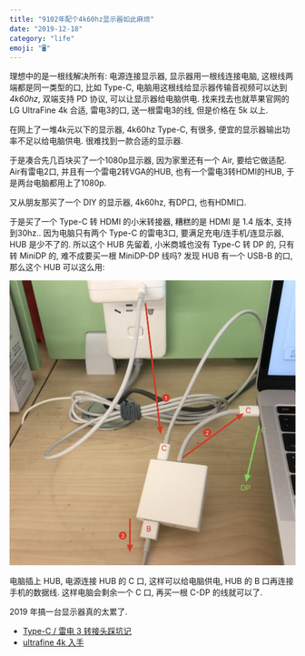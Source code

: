 ```yaml
---
title: "9102年配个4k60hz显示器如此麻烦"
date: "2019-12-18"
category: "life"
emoji: "🖥"
---
```


理想中的是一根线解决所有: 电源连接显示器, 显示器用一根线连接电脑, 这根线两端都是同一类型的口, 比如 Type-C, 电脑用这根线给显示器传输音视频可以达到 *4k60hz*, 双端支持 PD 协议, 可以让显示器给电脑供电. 找来找去也就苹果官网的 LG UltraFine 4k 合适, 雷电3的口, 送一根雷电3的线, 但是价格在 5k 以上.

在网上了一堆4k元以下的显示器, 4k60hz Type-C, 有很多, 便宜的显示器输出功率不足以给电脑供电. 很难找到一款合适的显示器.

于是凑合先几百块买了一个1080p显示器, 因为家里还有一个 Air, 要给它做适配. Air有雷电2口, 并且有一个雷电2转VGA的HUB, 也有一个雷电3转HDMI的HUB, 于是两台电脑都用上了1080p.

又从朋友那买了一个 DIY 的显示器, 4k60hz, 有DP口, 也有HDMI口.

于是买了一个 Type-C 转 HDMI 的小米转接器, 糟糕的是 HDMI 是 1.4 版本, 支持到30hz.. 因为电脑只有两个 Type-C 的雷电3口, 要满足充电/连手机/连显示器, HUB 是少不了的. 所以这个 HUB 先留着, 小米商城也没有 Type-C 转 DP 的, 只有转 MiniDP 的, 难不成要买一根 MiniDP-DP 线吗? 发现 HUB 有一个 USB-B 的口, 那么这个 HUB 可以这么用:

![1](bad.png)

电脑插上 HUB, 电源连接 HUB 的 C 口, 这样可以给电脑供电, HUB 的 B 口再连接手机的数据线. 这样电脑会剩余一个 C 口, 再买一根 C-DP 的线就可以了.

2019 年搞一台显示器真的太累了.


- [Type-C / 雷电 3 转接头踩坑记](https://sspai.com/post/54953)
- [ultrafine 4k 入手](https://www.v2ex.com/t/629977)